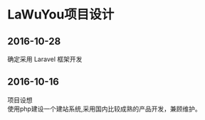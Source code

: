 # LaWuYou项目设计

## 2016-10-28
确定采用 Laravel 框架开发

## 2016-10-16
项目设想</br>
使用php建设一个建站系统,采用国内比较成熟的产品开发，兼顾维护。
